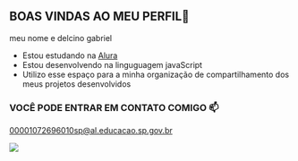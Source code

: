 ## BOAS VINDAS AO MEU PERFIL👋

meu nome e delcino gabriel

- Estou estudando na [Alura](https://www.alura.com.br)
- Estou desenvolvendo na linguguagem javaScript
- Utilizo esse espaço para a minha organização de compartilhamento dos meus projetos desenvolvidos

### VOCÊ PODE ENTRAR EM CONTATO COMIGO 📫

00001072696010sp@al.educacao.sp.gov.br

 ![](https://media1.tenor.com/m/qVgrRXyFfeYAAAAd/toji-fushiguro-toji-zenin.gif)
